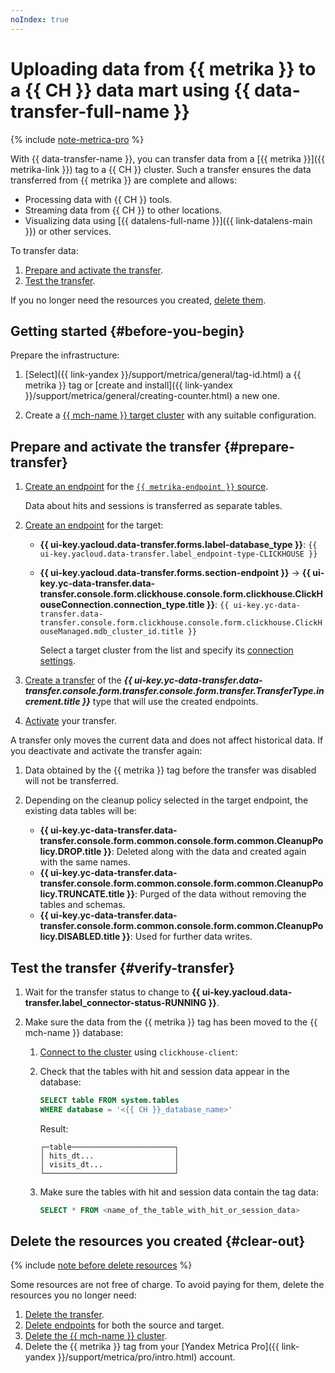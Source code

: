 ```yaml
---
noIndex: true
---
```


# Uploading data from {{ metrika }} to a {{ CH }} data mart using {{ data-transfer-full-name }}

{% include [note-metrica-pro](../_includes/data-transfer/note-metrica-pro.md) %}

With {{ data-transfer-name }}, you can transfer data from a [{{ metrika }}]({{ metrika-link }}) tag to a {{ CH }} cluster. Such a transfer ensures the data transferred from {{ metrika }} are complete and allows:

* Processing data with {{ CH }} tools.
* Streaming data from {{ CH }} to other locations.
* Visualizing data using [{{ datalens-full-name }}]({{ link-datalens-main }}) or other services.

To transfer data:

1. [Prepare and activate the transfer](#prepare-transfer).
1. [Test the transfer](#verify-transfer).

If you no longer need the resources you created, [delete them](#clear-out).

## Getting started {#before-you-begin}

Prepare the infrastructure:

1. [Select]({{ link-yandex }}/support/metrica/general/tag-id.html) a {{ metrika }} tag or [create and install]({{ link-yandex }}/support/metrica/general/creating-counter.html) a new one.

1. Create a [{{ mch-name }} target cluster](../managed-clickhouse/operations/cluster-create.md) with any suitable configuration.

## Prepare and activate the transfer {#prepare-transfer}

1. [Create an endpoint](../data-transfer/operations/endpoint/index.md#create) for the [`{{ metrika-endpoint }}` source](../data-transfer/operations/endpoint/source/metrika.md).

   Data about hits and sessions is transferred as separate tables.

1. [Create an endpoint](../data-transfer/operations/endpoint/index.md#create) for the target:

   * **{{ ui-key.yacloud.data-transfer.forms.label-database_type }}**: `{{ ui-key.yacloud.data-transfer.label_endpoint-type-CLICKHOUSE }}`
   * **{{ ui-key.yacloud.data-transfer.forms.section-endpoint }}** → **{{ ui-key.yc-data-transfer.data-transfer.console.form.clickhouse.console.form.clickhouse.ClickHouseConnection.connection_type.title }}**: `{{ ui-key.yc-data-transfer.data-transfer.console.form.clickhouse.console.form.clickhouse.ClickHouseManaged.mdb_cluster_id.title }}`

      Select a target cluster from the list and specify its [connection settings](../data-transfer/operations/endpoint/target/clickhouse.md).

1. [Create a transfer](../data-transfer/operations/transfer.md#create) of the **_{{ ui-key.yc-data-transfer.data-transfer.console.form.transfer.console.form.transfer.TransferType.increment.title }}_** type that will use the created endpoints.
1. [Activate](../data-transfer/operations/transfer.md#activate) your transfer.

A transfer only moves the current data and does not affect historical data. If you deactivate and activate the transfer again:

1. Data obtained by the {{ metrika }} tag before the transfer was disabled will not be transferred.
2. Depending on the cleanup policy selected in the target endpoint, the existing data tables will be:

    * **{{ ui-key.yc-data-transfer.data-transfer.console.form.common.console.form.common.CleanupPolicy.DROP.title }}**: Deleted along with the data and created again with the same names.
    * **{{ ui-key.yc-data-transfer.data-transfer.console.form.common.console.form.common.CleanupPolicy.TRUNCATE.title }}**: Purged of the data without removing the tables and schemas.
    * **{{ ui-key.yc-data-transfer.data-transfer.console.form.common.console.form.common.CleanupPolicy.DISABLED.title }}**: Used for further data writes.

## Test the transfer {#verify-transfer}

1. Wait for the transfer status to change to **{{ ui-key.yacloud.data-transfer.label_connector-status-RUNNING }}**.

1. Make sure the data from the {{ metrika }} tag has been moved to the {{ mch-name }} database:

   1. [Connect to the cluster](../managed-clickhouse/operations/connect.md) using `clickhouse-client`:

   1. Check that the tables with hit and session data appear in the database:

      ```sql
      SELECT table FROM system.tables
      WHERE database = '<{{ CH }}_database_name>'
      ```

      Result:

      ```text
      ┌─table───────────────────────┐
      │ hits_dt...                  │
      │ visits_dt...                │
      └─────────────────────────────┘
      ```

   1. Make sure the tables with hit and session data contain the tag data:

      ```sql
      SELECT * FROM <name_of_the_table_with_hit_or_session_data>
      ```

## Delete the resources you created {#clear-out}

{% include [note before delete resources](../_includes/mdb/note-before-delete-resources.md) %}

Some resources are not free of charge. To avoid paying for them, delete the resources you no longer need:

1. [Delete the transfer](../data-transfer/operations/transfer.md#delete-transfer).
1. [Delete endpoints](../data-transfer/operations/endpoint/index.md#delete) for both the source and target.
1. [Delete the {{ mch-name }} cluster](../managed-clickhouse/operations/cluster-delete.md).
1. Delete the {{ metrika }} tag from your [Yandex Metrica Pro]({{ link-yandex }}/support/metrica/pro/intro.html) account.
